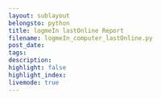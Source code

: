 ```yaml
---
layout: sublayout
belongsto: python
title: logmeIn lastOnline Report
filename: logmeIn_computer_lastOnline.py
post_date:
tags:
description:
highlight: false
highlight_index: 
livemode: true
---
```

